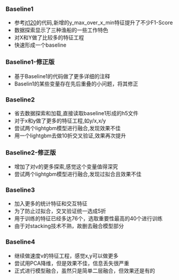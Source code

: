 ### Baseline1
- 参考[jt120](https://github.com/jt120/tianchi_ship_2019)的代码,新增的y_max_over_x_min特征提升了不少F1-Score
- 数据探索显示了三种渔船的一些工作特色
- 对X和Y做了比较多的特征工程
- 快速形成一个baseline

### Baseline1-修正版
- 基于Baseline1的代码做了更多详细的注释
- Baselin1的某些变量存在先后重叠的小问题，将其修正

### Baseline2
- 省去数据探索和加载,直接读取baseline1形成的h5文件
- 对于x和y做了更多的特征工程,如y/x,x/y
- 尝试两个lightgbm模型进行融合,发现效果不佳
- 用一个lightgbm去做10折交叉验证,效果再次提升

### Baseline2-修正版
- 增加了对v的更多探索,感觉这个变量值得深究
- 尝试两个lightgbm模型进行融合,发现过拟合且效果不佳

### Baseline3
- 加入更多的统计特征和交互特征
- 为了防止过拟合，交叉验证统一选成5折
- 用于训练的特征已经多达76个，选取重要性最高的40个进行训练
- 由于对stacking技术不熟，故删去融合模型部分

### Baseline4
- 继续做速度v的特征工程，感觉x,y可以做更多
- 尝试用PCA降维，但是效果不佳，信息丢失很严重
- 正式进行模型融合，虽然只是简单二层融合，但效果还是有的

